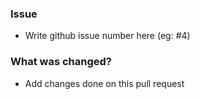 ### Issue
- Write github issue number here (eg: #4) 

### What was changed?
- Add changes done on this pull request